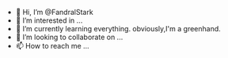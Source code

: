 - 👋 Hi, I’m @FandralStark
- 👀 I’m interested in ...
- 🌱 I’m currently learning everything. obviously,I'm a greenhand.
- 💞️ I’m looking to collaborate on ...
- 📫 How to reach me ...

<!---
FandralStark/FandralStark is a ✨ special ✨ repository because its `README.md` (this file) appears on your GitHub profile.
You can click the Preview link to take a look at your changes.
--->
